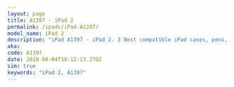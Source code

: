 ```yaml
---
layout: page
title: A1397 - iPad 2
permalink: /ipads/iPad-A1397/
model_name: iPad 2
description: "iPad A1397 - iPad 2. 3 Best compatible iPad cases, pens, chargers and keyboards."
aka: 
code: A1397
date: 2018-06-04T18:12:13.270Z
sim: true
keywords: "iPad 2, A1397"
---
```

